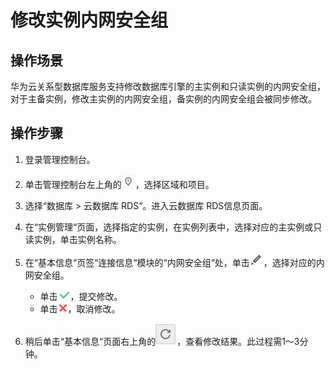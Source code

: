 # 修改实例内网安全组<a name="zh-cn_topic_pg_0063388115"></a>

## 操作场景<a name="zh-cn_topic_0063388115_section36712096194014"></a>

华为云关系型数据库服务支持修改数据库引擎的主实例和只读实例的内网安全组，对于主备实例，修改主实例的内网安全组，备实例的内网安全组会被同步修改。

## 操作步骤<a name="zh-cn_topic_0063388115_section59386647165940"></a>

1.  登录管理控制台。
2.  单击管理控制台左上角的![](figures/Region灰色图标.png)，选择区域和项目。
3.  选择“数据库  \>  云数据库 RDS“。进入云数据库 RDS信息页面。
4.  在“实例管理“页面，选择指定的实例，在实例列表中，选择对应的主实例或只读实例，单击实例名称。
5.  在“基本信息“页签“连接信息“模块的“内网安全组“处，单击![](figures/修改名称和端口-5.png)，选择对应的内网安全组。
    -   单击![](figures/提交-2-6.png)，提交修改。
    -   单击![](figures/取消02.png)，取消修改。

6.  稍后单击“基本信息“页面右上角的![](figures/refresh-7.png)，查看修改结果。此过程需1～3分钟。


